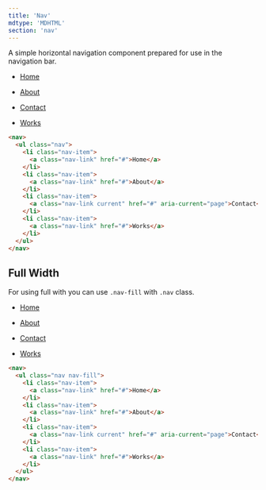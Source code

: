 ```yaml
---
title: 'Nav'
mdtype: 'MDHTML'
section: 'nav'
---
```


A simple horizontal navigation component prepared for use in the navigation bar.

<div class="gra-s-wrapper">
<nav>
<ul class="nav">
<li class="nav-item">

[Home](/docs/nav/# 'NavLink')

</li>
<li class="nav-item">

[About](/docs/nav/# 'NavLink')

</li>
<li class="nav-item">

[Contact](/docs/nav/# 'NavLinkCurrent')

</li>
<li class="nav-item">

[Works](/docs/nav/# 'NavLink')

</li>
</ul>
</nav>
</div>

```html
<nav>
  <ul class="nav">
    <li class="nav-item">
      <a class="nav-link" href="#">Home</a>
    </li>
    <li class="nav-item">
      <a class="nav-link" href="#">About</a>
    </li>
    <li class="nav-item">
      <a class="nav-link current" href="#" aria-current="page">Contact</a>
    </li>
    <li class="nav-item">
      <a class="nav-link" href="#">Works</a>
    </li>
  </ul>
</nav>
```

## Full Width

For using full with you can use `.nav-fill` with `.nav` class.

<div class="gra-s-wrapper">
<nav>
<ul class="nav nav-fill">
<li class="nav-item">

[Home](/docs/nav/# 'NavLink')

</li>
<li class="nav-item">

[About](/docs/nav/# 'NavLink')

</li>
<li class="nav-item">

[Contact](/docs/nav/# 'NavLinkCurrent')

</li>
<li class="nav-item">

[Works](/docs/nav/# 'NavLink')

</li>
</ul>
</nav>
</div>

```html
<nav>
  <ul class="nav nav-fill">
    <li class="nav-item">
      <a class="nav-link" href="#">Home</a>
    </li>
    <li class="nav-item">
      <a class="nav-link" href="#">About</a>
    </li>
    <li class="nav-item">
      <a class="nav-link current" href="#" aria-current="page">Contact</a>
    </li>
    <li class="nav-item">
      <a class="nav-link" href="#">Works</a>
    </li>
  </ul>
</nav>
```